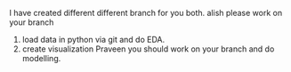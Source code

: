 I have created different different branch for you both.
alish please work on your branch 
1. load data in python via git and do EDA.
2. create visualization 
Praveen you should work on your branch and do modelling.

